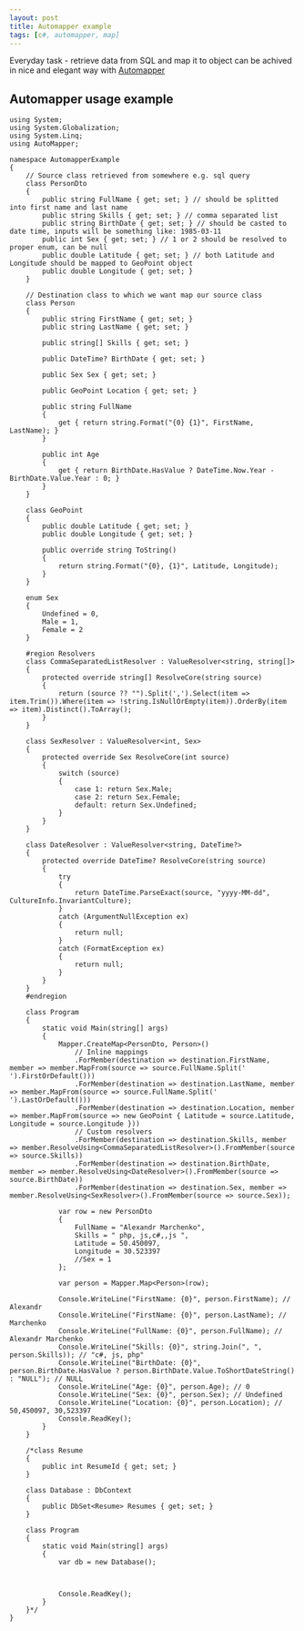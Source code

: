 ```yaml
---
layout: post
title: Automapper example
tags: [c#, automapper, map]
---
```


Everyday task - retrieve data from SQL and map it to object can be achived in nice and elegant way with [Automapper](http://automapper.org/)

Automapper usage example
------------------------

    using System;
    using System.Globalization;
    using System.Linq;
    using AutoMapper;

    namespace AutomapperExample
    {
        // Source class retrieved from somewhere e.g. sql query
        class PersonDto
        {
            public string FullName { get; set; } // should be splitted into first name and last name
            public string Skills { get; set; } // comma separated list
            public string BirthDate { get; set; } // should be casted to date time, inputs will be something like: 1985-03-11
            public int Sex { get; set; } // 1 or 2 should be resolved to proper enum, can be null
            public double Latitude { get; set; } // both Latitude and Longitude should be mapped to GeoPoint object
            public double Longitude { get; set; }
        }

        // Destination class to which we want map our source class
        class Person
        {
            public string FirstName { get; set; }
            public string LastName { get; set; }

            public string[] Skills { get; set; }

            public DateTime? BirthDate { get; set; }

            public Sex Sex { get; set; }

            public GeoPoint Location { get; set; }

            public string FullName
            {
                get { return string.Format("{0} {1}", FirstName, LastName); }
            }

            public int Age
            {
                get { return BirthDate.HasValue ? DateTime.Now.Year - BirthDate.Value.Year : 0; }
            }
        }

        class GeoPoint
        {
            public double Latitude { get; set; }
            public double Longitude { get; set; }

            public override string ToString()
            {
                return string.Format("{0}, {1}", Latitude, Longitude);
            }
        }

        enum Sex
        {
            Undefined = 0,
            Male = 1,
            Female = 2
        }

        #region Resolvers
        class CommaSeparatedListResolver : ValueResolver<string, string[]>
        {
            protected override string[] ResolveCore(string source)
            {
                return (source ?? "").Split(',').Select(item => item.Trim()).Where(item => !string.IsNullOrEmpty(item)).OrderBy(item => item).Distinct().ToArray();
            }
        }

        class SexResolver : ValueResolver<int, Sex>
        {
            protected override Sex ResolveCore(int source)
            {
                switch (source)
                {
                    case 1: return Sex.Male;
                    case 2: return Sex.Female;
                    default: return Sex.Undefined;
                }
            }
        }

        class DateResolver : ValueResolver<string, DateTime?>
        {
            protected override DateTime? ResolveCore(string source)
            {
                try
                {
                    return DateTime.ParseExact(source, "yyyy-MM-dd", CultureInfo.InvariantCulture);
                }
                catch (ArgumentNullException ex)
                {
                    return null;
                }
                catch (FormatException ex)
                {
                    return null;
                }
            }
        }
        #endregion

        class Program
        {
            static void Main(string[] args)
            {
                Mapper.CreateMap<PersonDto, Person>()
                    // Inline mappings
                    .ForMember(destination => destination.FirstName, member => member.MapFrom(source => source.FullName.Split(' ').FirstOrDefault()))
                    .ForMember(destination => destination.LastName, member => member.MapFrom(source => source.FullName.Split(' ').LastOrDefault()))
                    .ForMember(destination => destination.Location, member => member.MapFrom(source => new GeoPoint { Latitude = source.Latitude, Longitude = source.Longitude }))
                    // Custom resolvers
                    .ForMember(destination => destination.Skills, member => member.ResolveUsing<CommaSeparatedListResolver>().FromMember(source => source.Skills))
                    .ForMember(destination => destination.BirthDate, member => member.ResolveUsing<DateResolver>().FromMember(source => source.BirthDate))
                    .ForMember(destination => destination.Sex, member => member.ResolveUsing<SexResolver>().FromMember(source => source.Sex));

                var row = new PersonDto
                {
                    FullName = "Alexandr Marchenko",
                    Skills = " php, js,c#,,js ",
                    Latitude = 50.450097,
                    Longitude = 30.523397
                    //Sex = 1
                };

                var person = Mapper.Map<Person>(row);

                Console.WriteLine("FirstName: {0}", person.FirstName); // Alexandr
                Console.WriteLine("FirstName: {0}", person.LastName); // Marchenko
                Console.WriteLine("FullName: {0}", person.FullName); // Alexandr Marchenko
                Console.WriteLine("Skills: {0}", string.Join(", ", person.Skills)); // "c#, js, php"
                Console.WriteLine("BirthDate: {0}", person.BirthDate.HasValue ? person.BirthDate.Value.ToShortDateString() : "NULL"); // NULL
                Console.WriteLine("Age: {0}", person.Age); // 0
                Console.WriteLine("Sex: {0}", person.Sex); // Undefined
                Console.WriteLine("Location: {0}", person.Location); // 50,450097, 30,523397
                Console.ReadKey();
            }
        }

        /*class Resume
        {
            public int ResumeId { get; set; }
        }

        class Database : DbContext
        {
            public DbSet<Resume> Resumes { get; set; }
        }

        class Program
        {
            static void Main(string[] args)
            {
                var db = new Database();



                Console.ReadKey();
            }
        }*/
    }

